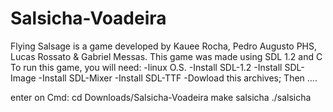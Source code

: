 # Salsicha-Voadeira

Flying Salsage is a game developed by Kauee Rocha, Pedro Augusto PHS, Lucas Rossato & Gabriel Messas.
This game was made using SDL 1.2 and C
To run this game, you will need:
-linux O.S. 
-Install SDL-1.2
-Install SDL-Image
-Install SDL-Mixer
-Install SDL-TTF
-Dowload this archives;
Then ....

enter on Cmd:
cd Downloads/Salsicha-Voadeira
make salsicha
./salsicha
